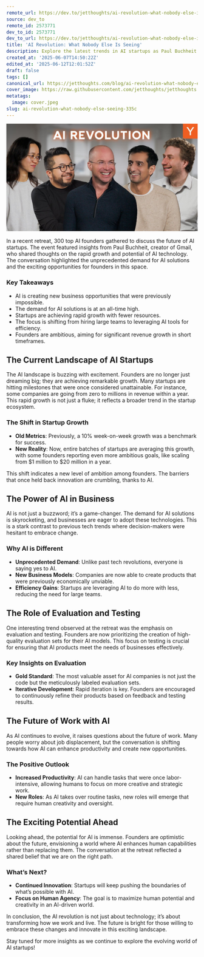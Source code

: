 ```yaml
---
remote_url: https://dev.to/jetthoughts/ai-revolution-what-nobody-else-is-seeing-23bc
source: dev_to
remote_id: 2573771
dev_to_id: 2573771
dev_to_url: https://dev.to/jetthoughts/ai-revolution-what-nobody-else-is-seeing-23bc
title: 'AI Revolution: What Nobody Else Is Seeing'
description: Explore the latest trends in AI startups as Paul Buchheit discusses the unprecedented demand for AI solutions and the exciting opportunities for founders in this rapidly evolving landscape.
created_at: '2025-06-07T14:50:22Z'
edited_at: '2025-06-12T12:01:52Z'
draft: false
tags: []
canonical_url: https://jetthoughts.com/blog/ai-revolution-what-nobody-else-seeing-335c/
cover_image: https://raw.githubusercontent.com/jetthoughts/jetthoughts.github.io/master/content/blog/ai-revolution-what-nobody-else-seeing-335c/cover.jpeg
metatags:
  image: cover.jpeg
slug: ai-revolution-what-nobody-else-seeing-335c
---
```

[![AI Revolution: What Nobody Else Is Seeing](file_0.jpg)](https://www.youtube.com/watch?v=0LMK5JYkB94)

In a recent retreat, 300 top AI founders gathered to discuss the future of AI startups. The event featured insights from Paul Buchheit, creator of Gmail, who shared thoughts on the rapid growth and potential of AI technology. The conversation highlighted the unprecedented demand for AI solutions and the exciting opportunities for founders in this space.

### Key Takeaways

*   AI is creating new business opportunities that were previously impossible.
*   The demand for AI solutions is at an all-time high.
*   Startups are achieving rapid growth with fewer resources.
*   The focus is shifting from hiring large teams to leveraging AI tools for efficiency.
*   Founders are ambitious, aiming for significant revenue growth in short timeframes.

## The Current Landscape of AI Startups

The AI landscape is buzzing with excitement. Founders are no longer just dreaming big; they are achieving remarkable growth. Many startups are hitting milestones that were once considered unattainable. For instance, some companies are going from zero to millions in revenue within a year. This rapid growth is not just a fluke; it reflects a broader trend in the startup ecosystem.

### The Shift in Startup Growth

*   **Old Metrics**: Previously, a 10% week-on-week growth was a benchmark for success.
*   **New Reality**: Now, entire batches of startups are averaging this growth, with some founders reporting even more ambitious goals, like scaling from $1 million to $20 million in a year.

This shift indicates a new level of ambition among founders. The barriers that once held back innovation are crumbling, thanks to AI.

## The Power of AI in Business

AI is not just a buzzword; it’s a game-changer. The demand for AI solutions is skyrocketing, and businesses are eager to adopt these technologies. This is a stark contrast to previous tech trends where decision-makers were hesitant to embrace change.

### Why AI is Different

*   **Unprecedented Demand**: Unlike past tech revolutions, everyone is saying yes to AI.
*   **New Business Models**: Companies are now able to create products that were previously economically unviable.
*   **Efficiency Gains**: Startups are leveraging AI to do more with less, reducing the need for large teams.

## The Role of Evaluation and Testing

One interesting trend observed at the retreat was the emphasis on evaluation and testing. Founders are now prioritizing the creation of high-quality evaluation sets for their AI models. This focus on testing is crucial for ensuring that AI products meet the needs of businesses effectively.

### Key Insights on Evaluation

*   **Gold Standard**: The most valuable asset for AI companies is not just the code but the meticulously labeled evaluation sets.
*   **Iterative Development**: Rapid iteration is key. Founders are encouraged to continuously refine their products based on feedback and testing results.

## The Future of Work with AI

As AI continues to evolve, it raises questions about the future of work. Many people worry about job displacement, but the conversation is shifting towards how AI can enhance productivity and create new opportunities.

### The Positive Outlook

*   **Increased Productivity**: AI can handle tasks that were once labor-intensive, allowing humans to focus on more creative and strategic work.
*   **New Roles**: As AI takes over routine tasks, new roles will emerge that require human creativity and oversight.

## The Exciting Potential Ahead

Looking ahead, the potential for AI is immense. Founders are optimistic about the future, envisioning a world where AI enhances human capabilities rather than replacing them. The conversation at the retreat reflected a shared belief that we are on the right path.

### What’s Next?

*   **Continued Innovation**: Startups will keep pushing the boundaries of what’s possible with AI.
*   **Focus on Human Agency**: The goal is to maximize human potential and creativity in an AI-driven world.

In conclusion, the AI revolution is not just about technology; it’s about transforming how we work and live. The future is bright for those willing to embrace these changes and innovate in this exciting landscape.

Stay tuned for more insights as we continue to explore the evolving world of AI startups!